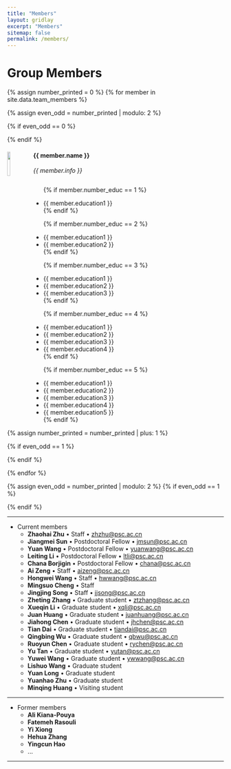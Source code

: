 ```yaml
---
title: "Members"
layout: gridlay
excerpt: "Members"
sitemap: false
permalink: /members/
---
```


# Group Members

<div class="col-sm-1"></div>

{% assign number_printed = 0 %}
{% for member in site.data.team_members %}

{% assign even_odd = number_printed | modulo: 2 %}

{% if even_odd == 0 %}
<div class="row">
{% endif %}

<div class="col-sm-11 clearfix">
  <img src="{{ site.url }}{{ site.baseurl }}/images/teampic/{{ member.photo }}" class="img-responsive" width="12%" style="float: left" />
  <h4>{{ member.name }}</h4>
  <i>{{ member.info }}</i>
  <ul style="overflow: hidden">

  {% if member.number_educ == 1 %}
  <li> {{ member.education1 }} </li>
  {% endif %}

  {% if member.number_educ == 2 %}
  <li> {{ member.education1 }} </li>
  <li> {{ member.education2 }} </li>
  {% endif %}

  {% if member.number_educ == 3 %}
  <li> {{ member.education1 }} </li>
  <li> {{ member.education2 }} </li>
  <li> {{ member.education3 }} </li>
  {% endif %}

  {% if member.number_educ == 4 %}
  <li> {{ member.education1 }} </li>
  <li> {{ member.education2 }} </li>
  <li> {{ member.education3 }} </li>
  <li> {{ member.education4 }} </li>
  {% endif %}

  {% if member.number_educ == 5 %}
  <li> {{ member.education1 }} </li>
  <li> {{ member.education2 }} </li>
  <li> {{ member.education3 }} </li>
  <li> {{ member.education4 }} </li>
  <li> {{ member.education5 }} </li>
  {% endif %}

  </ul>
</div>

{% assign number_printed = number_printed | plus: 1 %}

{% if even_odd == 1 %}
</div>
{% endif %}

{% endfor %}

{% assign even_odd = number_printed | modulo: 2 %}
{% if even_odd == 1 %}
</div>
{% endif %}

---

<div class="col-sm-1"></div>

<div class="col-sm-9 clearfix">



- Current members
  - **Zhaohai Zhu** • Staff • <zhzhu@psc.ac.cn>
  - **Jiangmei Sun** • Postdoctoral Fellow • <jmsun@psc.ac.cn>
  - **Yuan Wang** • Postdoctoral Fellow • <yuanwang@psc.ac.cn>
  - **Leiting Li** • Postdoctoral Fellow • <ltli@psc.ac.cn>
  - **Chana Borjigin** • Postdoctoral Fellow • <chana@psc.ac.cn>
  - **Ai Zeng** • Staff • <aizeng@psc.ac.cn>
  - **Hongwei Wang** • Staff • <hwwang@psc.ac.cn>
  - **Mingsuo Cheng** • Staff
  - **Jingjing Song** • Staff • <jjsong@psc.ac.cn>
  - **Zheting Zhang** • Graduate student • <ztzhang@psc.ac.cn>
  - **Xueqin Li** • Graduate student • <xqli@psc.ac.cn>
  - **Juan Huang** • Graduate student • <juanhuang@psc.ac.cn>
  - **Jiahong Chen** • Graduate student • <jhchen@psc.ac.cn>
  - **Tian Dai** • Graduate student • <tiandai@psc.ac.cn>
  - **Qingbing Wu** • Graduate student • <qbwu@psc.ac.cn>
  - **Ruoyun Chen** • Graduate student • <rychen@psc.ac.cn>
  - **Yu Tan** • Graduate student • <yutan@psc.ac.cn>
  - **Yuwei Wang** • Graduate student • <ywwang@psc.ac.cn>
  - **Lishuo Wang** • Graduate student
  - **Yuan Long** • Graduate student
  - **Yuanhao Zhu** • Graduate student
  - **Minqing Huang** • Visiting student

---

- Former members
  - **Ali Kiana-Pouya**
  - **Fatemeh Rasouli**
  - **Yi Xiong**
  - **Hehua Zhang**
  - **Yingcun Hao**
  - ...

</div>
<div class="col-sm-2"></div>

---
